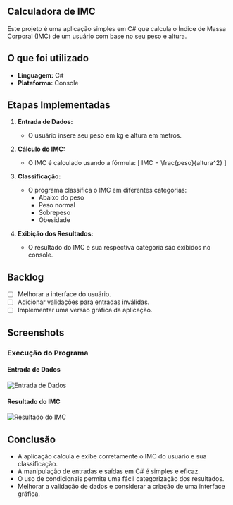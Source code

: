 ## Calculadora de IMC

Este projeto é uma aplicação simples em C# que calcula o Índice de Massa Corporal (IMC) de um usuário com base no seu peso e altura.

## O que foi utilizado

- **Linguagem:** C#
- **Plataforma:** Console

## Etapas Implementadas

1. **Entrada de Dados:**
   - O usuário insere seu peso em kg e altura em metros.

2. **Cálculo do IMC:**
   - O IMC é calculado usando a fórmula: 
     \[
     IMC = \frac{peso}{altura^2}
     \]

3. **Classificação:**
   - O programa classifica o IMC em diferentes categorias:
     - Abaixo do peso
     - Peso normal
     - Sobrepeso
     - Obesidade

4. **Exibição dos Resultados:**
   - O resultado do IMC e sua respectiva categoria são exibidos no console.

## Backlog

- [ ] Melhorar a interface do usuário.
- [ ] Adicionar validações para entradas inválidas.
- [ ] Implementar uma versão gráfica da aplicação.

## Screenshots

### Execução do Programa

#### Entrada de Dados
![Entrada de Dados](imagens/entrada_dados.png)

#### Resultado do IMC
![Resultado do IMC](imagens/resultado_imc.png)

## Conclusão

  - A aplicação calcula e exibe corretamente o IMC do usuário e sua classificação.
  - A manipulação de entradas e saídas em C# é simples e eficaz.
  - O uso de condicionais permite uma fácil categorização dos resultados.
  - Melhorar a validação de dados e considerar a criação de uma interface gráfica.

